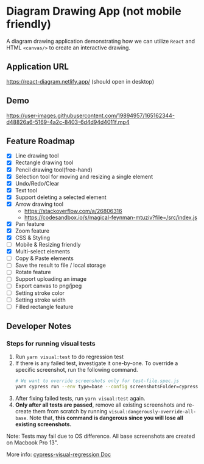 # Diagram Drawing App (not mobile friendly)

A diagram drawing application demonstrating how we can utilize `React` and HTML `<canvas/>` to create an interactive drawing.

## Application URL

https://react-diagram.netlify.app/ (should open in desktop)

## Demo

https://user-images.githubusercontent.com/19894957/165162344-d48826a6-5169-4a2c-8403-6d4d94d4011f.mp4

## Feature Roadmap

- [x] Line drawing tool
- [x] Rectangle drawing tool
- [x] Pencil drawing tool(free-hand)
- [x] Selection tool for moving and resizing a single element
- [x] Undo/Redo/Clear
- [x] Text tool
- [x] Support deleting a selected element
- [x] Arrow drawing tool
  - https://stackoverflow.com/a/26806316
  - https://codesandbox.io/s/magical-feynman-mtuziv?file=/src/index.js
- [x] Pan feature
- [x] Zoom feature
- [x] CSS & Styling
- [ ] Mobile & Resizing friendly
- [x] Multi-select elements
- [ ] Copy & Paste elements
- [ ] Save the result to file / local storage
- [ ] Rotate feature
- [ ] Support uploading an image
- [ ] Export canvas to png/jpeg
- [ ] Setting stroke color
- [ ] Setting stroke width
- [ ] Filled rectangle feature

## Developer Notes

### Steps for running visual tests

1. Run `yarn visual:test` to do regression test
2. If there is any failed test, investigate it one-by-one. To override a specific screenshot, run the following command.
   ```bash
   # We want to override screenshots only for test-file.spec.js
   yarn cypress run --env type=base --config screenshotsFolder=cypress/snapshots/base,trashAssetsBeforeRuns=false --spec "cypress/integration/test-file.spec.js"
   ```
3. After fixing failed tests, run `yarn visual:test` again.
4. **Only after all tests are passed**, remove all existing screenshots and re-create them from scratch by running `visual:dangerously-override-all-base`. Note that, **this command is dangerous since you will lose all existing screenshots.**

Note: Tests may fail due to OS difference. All base screenshots are created on Macbook Pro 13".

More info: [cypress-visual-regression Doc](https://github.com/mjhea0/cypress-visual-regression)
